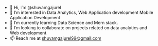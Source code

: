 - 👋 Hi, I’m @shuvamgajurel
- 👀 I’m interested in Data Analytics, Web Application development Mobile Application Development 
- 🌱 I’m currently learning Data Science and Mern stack.
- 💞️ I’m looking to collaborate on projects related on data analytics and Web development.
- 📫 Reach me at shuvamgajurel99@gmail.com

<!---
shuvamgajurel/shuvamgajurel is a ✨ special ✨ repository because its `README.md` (this file) appears on your GitHub profile.
You can click the Preview link to take a look at your changes.
--->
